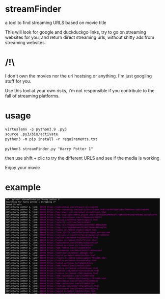 # streamFinder
a tool to find streaming URLS based on movie title

This will look for google and duckduckgo links, try to go on streaming websites for you, and return direct streaming urls, without shitty ads from streaming websites.

# /!\

I don't own the movies nor the url hostsing or anything. I'm just googling stuff for you.

Use this tool at your own risks, i'm not responsible if you contribute to the fall of streaming platforms.

# usage

```
virtualenv -p python3.9 .py3
source .py3/bin/activate
python3 -m pip install -r requirements.txt

python3 streamFinder.py "Harry Potter 1"
```
then use shift + clic to try the different URLS and see if the media is working

Enjoy your movie
# example

<img src="./images/demo.png"/>
